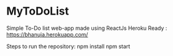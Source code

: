 # MyToDoList
Simple To-Do list web-app made using ReactJs 
Heroku Ready : https://bhanuja.herokuapp.com/

Steps to run the repository:
npm install
npm start
